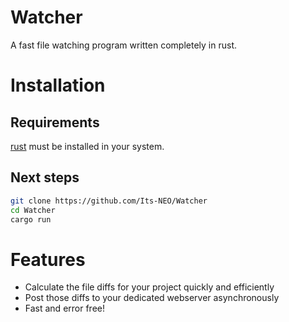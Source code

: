# Watcher
A fast file watching program written completely in rust.

# Installation
## Requirements
[rust](https://www.rust-lang.org/tools/install) must be installed in your system.

## Next steps
```bash
git clone https://github.com/Its-NEO/Watcher
cd Watcher
cargo run
```

# Features
- Calculate the file diffs for your project quickly and efficiently
- Post those diffs to your dedicated webserver asynchronously
- Fast and error free!
